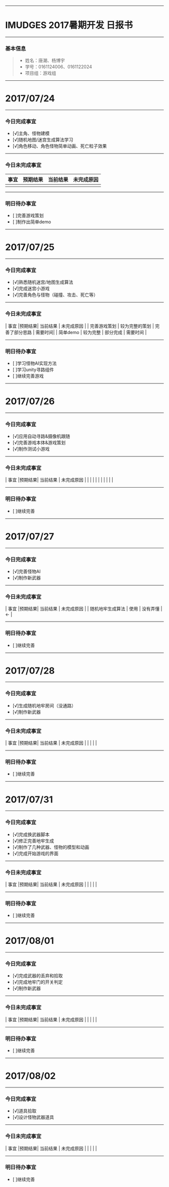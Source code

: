 
-------

# IMUDGES 2017暑期开发 日报书

-------


### 基本信息
> * 姓名：唐潮、杨博宇
> * 学号：0161124006、0161122024
> * 项目组：游戏组

-------


# 2017/07/24

-------

### 今日完成事宜
- [√]主角、怪物建模
- [√]随机地图/迷宫生成算法学习
- [√]角色移动、角色怪物简单动画、死亡粒子效果

-----
### 今日未完成事宜


| 事宜     |预期结果| 当前结果  | 未完成原因   | 
| :--------:  | :-----:  | :-----:  | :----:  |
|    |   |   |    |


------
### 明日待办事宜
- [ ]完善游戏策划
- [ ]制作出简单demo


-------


# 2017/07/25

-------

### 今日完成事宜
- [√]熟悉随机迷宫/地图生成算法
- [√]完成迷宫小游戏
- [√]完善角色与怪物（碰撞、攻击、死亡等）

-----
### 今日未完成事宜


| 事宜     |预期结果| 当前结果  | 未完成原因   | 
| 完善游戏策划  | 较为完整的策划  | 完善了部分思路  | 需要时间|
|  简单demo  | 较为完整  | 部分完成  |  需要时间  |


------
### 明日待办事宜
- [ ]学习怪物AI实现方法
- [ ]学习unity寻路组件
- [ ]继续完善游戏


------

# 2017/07/26

-------

### 今日完成事宜
- [√]应用自动寻路&摄像机跟随
- [√]完善游戏本体&游戏策划
- [√]制作测试小游戏

-----
### 今日未完成事宜

| 事宜     |预期结果| 当前结果  | 未完成原因   | 
|   |   |   | |
|   | |  |   |


------
### 明日待办事宜
- [ ]继续完善


------

# 2017/07/27

-------

### 今日完成事宜

- [√]完善怪物AI
- [√]制作新武器

-----
### 今日未完成事宜


| 事宜     |预期结果| 当前结果  | 未完成原因   | 
| 随机地牢生成算法  |  使用 | 没有弄懂  |← |


------
### 明日待办事宜
- [ ]继续完善


------
# 2017/07/28

-------

### 今日完成事宜

- [√]生成随机地牢房间（没通路）
- [√]制作新武器

-----
### 今日未完成事宜


| 事宜     |预期结果| 当前结果  | 未完成原因   | 
| |  |   |


------
### 明日待办事宜
- [ ]继续完善


------
# 2017/07/31

-------

### 今日完成事宜

- [√]完成换武器脚本
- [√]修正完善地牢生成
- [√]制作了几种武器、怪物的模型和动画
- [√]完成开始游戏的界面

-----
### 今日未完成事宜


| 事宜     |预期结果| 当前结果  | 未完成原因   | 
| |  |   |


------
### 明日待办事宜
- [ ]继续完善
------
# 2017/08/01

-------

### 今日完成事宜

- [√]完成武器的丢弃和拾取
- [√]完成地牢门的开关判定
- [√]制作新武器

-----
### 今日未完成事宜


| 事宜     |预期结果| 当前结果  | 未完成原因   | 
| |  |   |


------
### 明日待办事宜
- [ ]继续完善

-------
# 2017/08/02

-------

### 今日完成事宜

- [√]道具拾取
- [√]设计怪物武器道具

-----
### 今日未完成事宜


| 事宜     |预期结果| 当前结果  | 未完成原因   | 
| |  |   |


------
### 明日待办事宜
- [ ]继续完善
